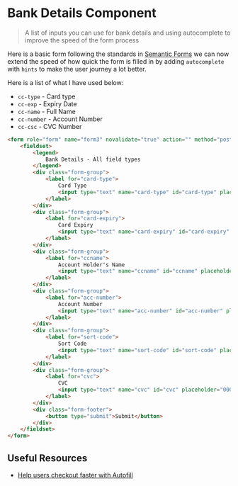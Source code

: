 # Bank Details Component

> A list of inputs you can use for bank details and using autocomplete to improve the speed of the form process

Here is a basic form following the standards in [Semantic Forms](https://github.com/code-computerlove/HTML-Snippets/tree/master/semantic-forms) we can now extend the speed of how quick the form is filled in by adding `autocomplete` with `hints` to make the user journey a lot better.

Here is a list of what I have used below:

- `cc-type` - Card type
- `cc-exp` - Expiry Date
- `cc-name` - Full Name
- `cc-number` - Account Number
- `cc-csc` - CVC Number


```html
<form role="form" name="form3" novalidate="true" action="" method="post">
	<fieldset>
		<legend>
			Bank Details - All field types
		</legend>
		<div class="form-group">
			<label for="card-type">
				Card Type
				<input type="text" name="card-type" id="card-type" placeholder="Mr John M Doe" autocomplete="cc-type"  required />
			</label>
		</div>
		<div class="form-group">
			<label for="card-expiry">
				Card Expiry
				<input type="text" name="card-expiry" id="card-expiry" placeholder="MM-YYYY" autocomplete="cc-exp"  required />
			</label>
		</div>
		<div class="form-group">
			<label for="ccname">
				Account Holder's Name
				<input type="text" name="ccname" id="ccname" placeholder="Mr John M Doe" autocomplete="cc-name"  required />
			</label>
		</div>
		<div class="form-group">
			<label for="acc-number">
				Account Number
				<input type="text" name="acc-number" id="acc-number" placeholder="0000-0000-0000-0000" pattern="[0-9]*" maxlength="19" autocomplete="cc-number" required />
			</label>
		</div>
		<div class="form-group">
			<label for="sort-code">
				Sort Code
				<input type="text" name="sort-code" id="sort-code" placeholder="00-00-00" pattern="[0-9]*" maxlength="8" required />
			</label>
		</div>
		<div class="form-group">
			<label for="cvc">
				CVC
				<input type="text" name="cvc" id="cvc" placeholder="000" pattern="[0-9]*" maxlength="3" autocomplete="cc-csc" required />
			</label>
		</div>
		<div class="form-footer">
			<button type="submit">Submit</button>
		</div>
	</fieldset>
</form>
```

## Useful Resources
- [Help users checkout faster with Autofill](https://developers.google.com/web/updates/2015/06/checkout-faster-with-autofill?hl=en)
